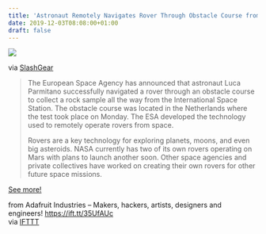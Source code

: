 ```yaml
---
title: 'Astronaut Remotely Navigates Rover Through Obstacle Course from ISS'
date: 2019-12-03T08:08:00+01:00
draft: false
---
```


![](https://cdn-blog.adafruit.com/uploads/2019/12/ESA_analog_1_rover_main-1280x720-600x338.jpg)

via [SlashGear](https://www.slashgear.com/astronaut-remotely-navigates-rover-through-obstacle-course-from-iss-29601504/)

> The European Space Agency has announced that astronaut Luca Parmitano successfully navigated a rover through an obstacle course to collect a rock sample all the way from the International Space Station. The obstacle course was located in the Netherlands where the test took place on Monday. The ESA developed the technology used to remotely operate rovers from space.
> 
> Rovers are a key technology for exploring planets, moons, and even big asteroids. NASA currently has two of its own rovers operating on Mars with plans to launch another soon. Other space agencies and private collectives have worked on creating their own rovers for other future space missions.

[See more!](https://www.slashgear.com/astronaut-remotely-navigates-rover-through-obstacle-course-from-iss-29601504/)

  
  
from Adafruit Industries – Makers, hackers, artists, designers and engineers! https://ift.tt/35UfAUc  
via [IFTTT](https://ifttt.com/?ref=da&site=blogger)